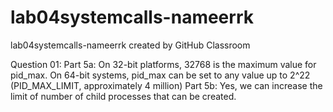 # lab04systemcalls-nameerrk
lab04systemcalls-nameerrk created by GitHub Classroom

Question 01:
Part 5a: 
On 32-bit platforms, 32768 is the maximum value for pid_max. On 64-bit systems, pid_max can be set to any value up to 2^22 (PID_MAX_LIMIT, approximately 4 million)
Part 5b:
Yes, we can increase the limit of number of child processes that can be created.
